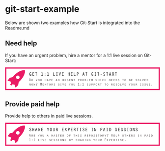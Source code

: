 # git-start-example

Below are shown two examples how Git-Start is integrated into the Readme.md

## Need help
If you have an urgent problem, hire a mentor for a 1:1 live session on Git-Start:

[![Get help](./git-start-mentee-banner-medium.png)](https://beta.git-start.com/help-request/create/360disrupt%2Fgit-start-example)

## Provide paid help
Provide help to others in paid live sessions.

[![Get help](./git-start-mentor-banner-medium.png)](https://beta.git-start.com/help-request-overview/360disrupt%2Fgit-start-example)
